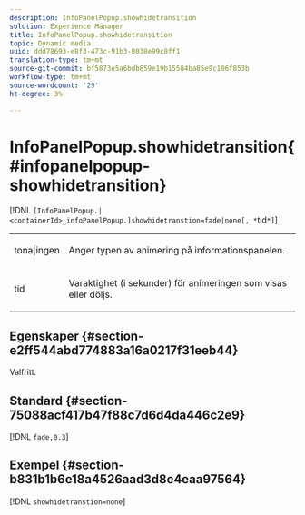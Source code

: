 ```yaml
---
description: InfoPanelPopup.showhidetransition
solution: Experience Manager
title: InfoPanelPopup.showhidetransition
topic: Dynamic media
uuid: ddd78693-e8f3-473c-91b3-8038e99c8ff1
translation-type: tm+mt
source-git-commit: bf5873e5a6bdb859e19b15584ba85e9c106f853b
workflow-type: tm+mt
source-wordcount: '29'
ht-degree: 3%

---
```



# InfoPanelPopup.showhidetransition{#infopanelpopup-showhidetransition}

[!DNL `[InfoPanelPopup.|<containerId>_infoPanelPopup.]showhidetranstion=fade|none[, *`tid`*]`]

<table id="table_863763B730A949AA8C0E11E6F8461E3A"> 
 <tbody> 
  <tr> 
   <td colname="col1"> <p><span class="codeph"> tona|ingen</span> </p> </td> 
   <td colname="col2"> <p> Anger typen av animering på informationspanelen. </p> </td> 
  </tr> 
  <tr> 
   <td> <p> <span class="codeph"><span class="varname"> tid</span></span> </p> </td> 
   <td> <p> Varaktighet (i sekunder) för animeringen som visas eller döljs. </p> </td> 
  </tr> 
 </tbody> 
</table>

## Egenskaper {#section-e2ff544abd774883a16a0217f31eeb44}

Valfritt.

## Standard {#section-75088acf417b47f88c7d6d4da446c2e9}

[!DNL `fade,0.3`]

## Exempel {#section-b831b1b6e18a4526aad3d8e4eaa97564}

[!DNL `showhidetranstion=none`]
